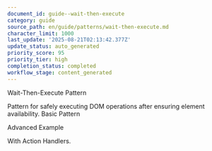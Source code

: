 ```yaml
---
document_id: guide--wait-then-execute
category: guide
source_path: en/guide/patterns/wait-then-execute.md
character_limit: 1000
last_update: '2025-08-21T02:13:42.377Z'
update_status: auto_generated
priority_score: 95
priority_tier: high
completion_status: completed
workflow_stage: content_generated
---
```

Wait-Then-Execute Pattern

Pattern for safely executing DOM operations after ensuring element availability. Basic Pattern

Advanced Example

With Action Handlers.
